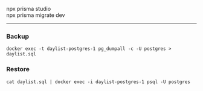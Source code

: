 npx prisma studio  
npx prisma migrate dev

---

### Backup

```
docker exec -t daylist-postgres-1 pg_dumpall -c -U postgres > daylist.sql
```

### Restore

```
cat daylist.sql | docker exec -i daylist-postgres-1 psql -U postgres
```
